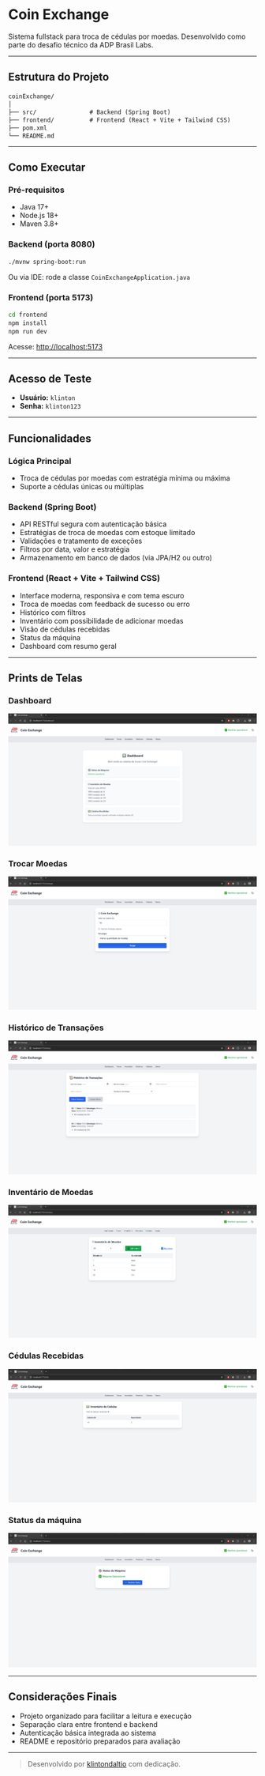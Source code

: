 # Coin Exchange

Sistema fullstack para troca de cédulas por moedas. Desenvolvido como parte do desafio técnico da ADP Brasil Labs.

---

## Estrutura do Projeto

```
coinExchange/
│
├── src/               # Backend (Spring Boot)
├── frontend/          # Frontend (React + Vite + Tailwind CSS)
├── pom.xml
└── README.md
```

---

## Como Executar

### Pré-requisitos
- Java 17+
- Node.js 18+
- Maven 3.8+

### Backend (porta 8080)
```bash
./mvnw spring-boot:run
```
Ou via IDE: rode a classe `CoinExchangeApplication.java`

### Frontend (porta 5173)
```bash
cd frontend
npm install
npm run dev
```

Acesse: [http://localhost:5173](http://localhost:5173)

---

## Acesso de Teste

- **Usuário:** `klinton`
- **Senha:** `klinton123`

---

## Funcionalidades

### Lógica Principal
- Troca de cédulas por moedas com estratégia mínima ou máxima
- Suporte a cédulas únicas ou múltiplas

### Backend (Spring Boot)
- API RESTful segura com autenticação básica
- Estratégias de troca de moedas com estoque limitado
- Validações e tratamento de exceções
- Filtros por data, valor e estratégia
- Armazenamento em banco de dados (via JPA/H2 ou outro)

### Frontend (React + Vite + Tailwind CSS)
- Interface moderna, responsiva e com tema escuro
- Troca de moedas com feedback de sucesso ou erro
- Histórico com filtros
- Inventário com possibilidade de adicionar moedas
- Visão de cédulas recebidas
- Status da máquina
- Dashboard com resumo geral

---

## ️Prints de Telas

### Dashboard
![Dashboard](docs/dashboard.png)

### Trocar Moedas
![Exchange](docs/exchange.png)

### Histórico de Transações
![History](docs/history.png)

### Inventário de Moedas
![Inventory](docs/inventory.png)

### Cédulas Recebidas
![Bills](docs/bills.png)

### Status da máquina
![Bills](docs/status.png)

---

## Considerações Finais

- Projeto organizado para facilitar a leitura e execução
- Separação clara entre frontend e backend
- Autenticação básica integrada ao sistema
- README e repositório preparados para avaliação

---

> Desenvolvido por [klintondaltio](https://github.com/klintondaltio) com dedicação.

